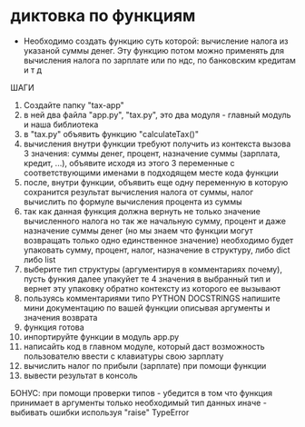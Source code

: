 # диктовка по функциям

* Необходимо создать функцию суть которой: вычисление налога из указаной суммы денег. Эту функцию потом можно применять для вычисления налога по зарплате или по ндс, по банковским кредитам и т д


ШАГИ

1. Создайте папку "tax-app"
2. в ней два файла "app.py", "tax.py", это два модуля - главный модуль и наша библиотека
3. в "tax.py" объявить функцию "calculateTax()" 
4. вычисления внутри функции требуют получить из контекста вызова 3 значения: суммы денег, процент, назначение суммы (зарплата, кредит, ...), объявите исходя из этого 3 переменные с соответствующими именами в подходящем месте кода функции
5. после, внутри функции,  объявить еще одну переменную в которую сохранится результат вычисления налога от суммы, налог вычислить по формуле вычисления процента из суммы
6. так как данная функция должна вернуть не только значение вычисленного налога но так же начальную сумму, процент и даже назначение суммы денег (но мы знаем что функции могут возвращать только одно единственное значение) необходимо будет упаковать сумму, процент, налог, назначение в структуру, либо dict либо list
7. выберите тип структуры (аргументируя в комментариях почему), пусть функия далее упакуйет те 4 значения в выбранный тип и вернет эту упаковку обратно контексту из которого ее вызывают
8. пользуясь комментариями типо PYTHON DOCSTRINGS напишите мини документацию по вашей функции описывая аргументы и значения возврата
9. функция готова
10. инпортируйте функции в модуль app.py
11. написайть код в главном модуле, который даст возможность пользователю ввести с клавиатуры свою зарплату
12. вычислить налог по прибыли (зарплате) при помощи функции
13. вывести результат в консоль

БОНУС: при помощи проверки типов - убедится в том что функция принимает в аргументы только необходимый тип данных иначе - выбивать ошибки используя "raise" TypeError
